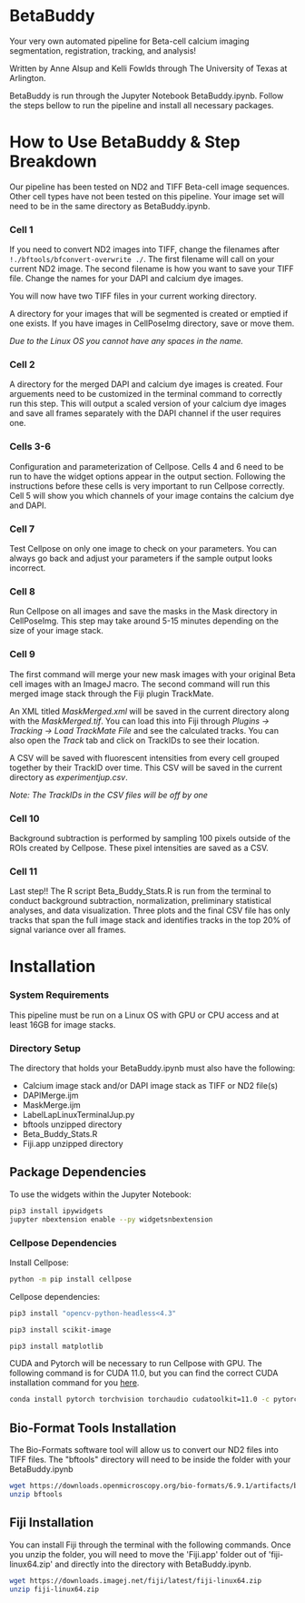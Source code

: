 BetaBuddy
=========

Your very own automated pipeline for Beta-cell calcium imaging segmentation, registration, tracking, and analysis!

Written by Anne Alsup and Kelli Fowlds through The University of Texas at Arlington.

BetaBuddy is run through the Jupyter Notebook BetaBuddy.ipynb. Follow the steps bellow to run the pipeline and install all necessary packages. 

How to Use BetaBuddy & Step Breakdown
====

Our pipeline has been tested on ND2 and TIFF Beta-cell image sequences. Other cell types have not been tested on this pipeline. Your image set will need to be in the same directory as BetaBuddy.ipynb. 

### Cell 1

If you need to convert ND2 images into TIFF, change the filenames after `!./bftools/bfconvert-overwrite ./`. The first filename will call on your current ND2 image. The second filename is how you want to save your TIFF file. Change the names for your DAPI and calcium dye images.

You will now have two TIFF files in your current working directory.

A directory for your images that will be segmented is created or emptied if one exists. If you have images in CellPoseImg directory, save or move them.

*Due to the Linux OS you cannot have any spaces in the name.*


### Cell 2

A directory for the merged DAPI and calcium dye images is created. Four arguements need to be customized in the terminal command to correctly run this step. This will output a scaled version of your calcium dye images and save all frames separately with the DAPI channel if the user requires one.

### Cells 3-6

Configuration and parameterization of Cellpose. Cells 4 and 6 need to be run to have the widget options appear in the output section. Following the instructions before these cells is very important to run Cellpose correctly. Cell 5 will show you which channels of your image contains the calcium dye and DAPI.

### Cell 7
Test Cellpose on only one image to check on your parameters. You can always go back and adjust your parameters if the sample output looks incorrect.

### Cell 8

Run Cellpose on all images and save the masks in the Mask directory in CellPoseImg. This step may take around 5-15 minutes depending on the size of your image stack. 

###  Cell 9

The first command will merge your new mask images with your original Beta cell images with an ImageJ macro. The second command will run this merged image stack through the Fiji plugin TrackMate. 

An XML titled *MaskMerged.xml* will be saved in the current directory along with the *MaskMerged.tif*. You can load this into Fiji through *Plugins -> Tracking -> Load TrackMate File* and see the calculated tracks. You can also open the *Track* tab and click on TrackIDs to see their location. 

A CSV will be saved with fluorescent intensities from every cell grouped together by their TrackID over time. This CSV will be saved in the current directory as *experimentjup.csv*.

*Note: The TrackIDs in the CSV files will be off by one*

### Cell 10

Background subtraction is performed by sampling 100 pixels outside of the ROIs created by Cellpose. These pixel intensities are saved as a CSV.

### Cell 11

Last step!! The R script Beta_Buddy_Stats.R is run from the terminal to conduct background subtraction, normalization, preliminary statistical analyses, and data visualization. Three plots and the final CSV file has only tracks that span the full image stack and identifies tracks in the top 20% of signal variance over all frames.


Installation
====

### System Requirements
This pipeline must be run on a Linux OS with GPU or CPU access and at least 16GB for image stacks. 


### Directory Setup

The directory that holds your BetaBuddy.ipynb must also have the following:
* Calcium image stack and/or DAPI image stack as TIFF or ND2 file(s)
* DAPIMerge.ijm
* MaskMerge.ijm
* LabelLapLinuxTerminalJup.py
* bftools unzipped directory
* Beta_Buddy_Stats.R
* Fiji.app unzipped directory 

## Package Dependencies
To use the widgets within the Jupyter Notebook:
~~~sh
pip3 install ipywidgets
jupyter nbextension enable --py widgetsnbextension
~~~

### Cellpose Dependencies 

Install Cellpose:

~~~sh
python -m pip install cellpose
~~~

Cellpose dependencies:

~~~sh
pip3 install "opencv-python-headless<4.3"
~~~

~~~sh
pip3 install scikit-image
~~~

~~~sh
pip3 install matplotlib
~~~

CUDA and Pytorch will be necessary to run Cellpose with GPU. The following command is for CUDA 11.0, but you can find the correct CUDA installation command for you [here](https://pytorch.org/get-started/locally/). 

~~~sh
conda install pytorch torchvision torchaudio cudatoolkit=11.0 -c pytorch
~~~

## Bio-Format Tools Installation

The Bio-Formats software tool will allow us to convert our ND2 files into TIFF files. The "bftools" directory will need to be inside the folder with your BetaBuddy.ipynb

~~~sh
wget https://downloads.openmicroscopy.org/bio-formats/6.9.1/artifacts/bftools.zip
unzip bftools
~~~

## Fiji Installation

You can install Fiji through the terminal with the following commands. Once you unzip the folder, you will need to move the 'Fiji.app' folder out of 'fiji-linux64.zip' and directly into the directory with BetaBuddy.ipynb.

~~~sh
wget https://downloads.imagej.net/fiji/latest/fiji-linux64.zip
unzip fiji-linux64.zip
~~~





